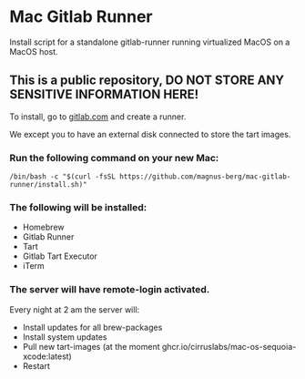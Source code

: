 # Mac Gitlab Runner

Install script for a standalone gitlab-runner running virtualized MacOS on a MacOS host.

## This is a public repository, DO NOT STORE ANY SENSITIVE INFORMATION HERE!

To install, go to [gitlab.com](https://gitlab.com) and create a runner.

We except you to have an external disk connected to store the tart images.

### Run the following command on your new Mac:
```
/bin/bash -c "$(curl -fsSL https://github.com/magnus-berg/mac-gitlab-runner/install.sh)"
```

### The following will be installed:
- Homebrew
- Gitlab Runner
- Tart
- Gitlab Tart Executor
- iTerm

### The server will have remote-login activated.
Every night at 2 am the server will: 
- Install updates for all brew-packages
- Install system updates
- Pull new tart-images (at the moment ghcr.io/cirruslabs/mac-os-sequoia-xcode:latest)
- Restart